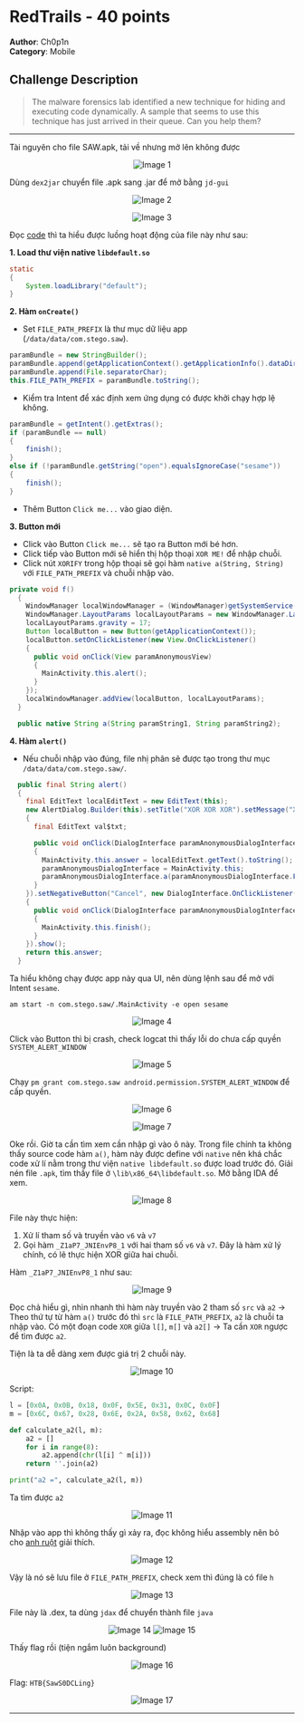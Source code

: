 # RedTrails - 40 points

**Author**: Ch0p1n  
**Category**: Mobile

## Challenge Description

> The malware forensics lab identified a new technique for hiding and executing code dynamically. A sample that seems to use this technique has just arrived in their queue. Can you help them?

---

Tài nguyên cho file SAW.apk, tải về nhưng mở lên không được

<p align="center">
    <img src="asset/SAW/image/1.png" alt="Image 1">
</p>

Dùng `dex2jar` chuyển file .apk sang .jar để mở bằng `jd-gui`

<p align="center">
    <img src="asset/SAW/image/2.png" alt="Image 2">
</p>
<p align="center">
    <img src="asset/SAW/image/3.png" alt="Image 3">
</p>

Đọc [code](asset/SAW/MainActivity.class) thì ta hiểu được luồng hoạt động của file này như sau:

**1. Load thư viện native `libdefault.so`**

```java
static
{
    System.loadLibrary("default");
}
```

**2. Hàm `onCreate()`**
- Set `FILE_PATH_PREFIX` là thư mục dữ liệu app (`/data/data/com.stego.saw`).

```java
paramBundle = new StringBuilder();
paramBundle.append(getApplicationContext().getApplicationInfo().dataDir);
paramBundle.append(File.separatorChar);
this.FILE_PATH_PREFIX = paramBundle.toString();
```

- Kiểm tra Intent để xác định xem ứng dụng có được khởi chạy hợp lệ không.

```java
paramBundle = getIntent().getExtras();
if (paramBundle == null)
{
    finish();
}
else if (!paramBundle.getString("open").equalsIgnoreCase("sesame"))
{
    finish();
}
```

- Thêm Button `Click me...` vào giao diện.

**3. Button mới**
- Click vào Button `Click me...` sẽ tạo ra Button mới bé hơn.
- Click tiếp vào Button mới sẽ hiển thị hộp thoại `XOR ME!` để nhập chuỗi.
- Click nút `XORIFY` trong hộp thoại sẽ gọi hàm `native a(String, String)` với `FILE_PATH_PREFIX` và chuỗi nhập vào.

```java
private void f()
  {
    WindowManager localWindowManager = (WindowManager)getSystemService("window");
    WindowManager.LayoutParams localLayoutParams = new WindowManager.LayoutParams(200, 200, 2038, 8, -2);
    localLayoutParams.gravity = 17;
    Button localButton = new Button(getApplicationContext());
    localButton.setOnClickListener(new View.OnClickListener()
    {
      public void onClick(View paramAnonymousView)
      {
        MainActivity.this.alert();
      }
    });
    localWindowManager.addView(localButton, localLayoutParams);
  }

  public native String a(String paramString1, String paramString2);
```

**4. Hàm  `alert()`**
- Nếu chuỗi nhập vào đúng, file nhị phân sẽ được tạo trong thư mục `/data/data/com.stego.saw/`.

```java
  public final String alert()
  {
    final EditText localEditText = new EditText(this);
    new AlertDialog.Builder(this).setTitle("XOR XOR XOR").setMessage("XOR ME !").setView(localEditText).setPositiveButton("XORIFY", new DialogInterface.OnClickListener()
    {
      final EditText val$txt;

      public void onClick(DialogInterface paramAnonymousDialogInterface, int paramAnonymousInt)
      {
        MainActivity.this.answer = localEditText.getText().toString();
        paramAnonymousDialogInterface = MainActivity.this;
        paramAnonymousDialogInterface.a(paramAnonymousDialogInterface.FILE_PATH_PREFIX, MainActivity.this.answer);
      }
    }).setNegativeButton("Cancel", new DialogInterface.OnClickListener()
    {
      public void onClick(DialogInterface paramAnonymousDialogInterface, int paramAnonymousInt)
      {
        MainActivity.this.finish();
      }
    }).show();
    return this.answer;
  }
```

Ta hiểu không chạy được app này qua UI, nên dùng lệnh sau để mở với Intent `sesame`.
```shell
am start -n com.stego.saw/.MainActivity -e open sesame
```
<p align="center">
    <img src="asset/SAW/image/4.png" alt="Image 4">
</p>

Click vào Button thì bị crash, check logcat thì thấy lỗi do chưa cấp quyền `SYSTEM_ALERT_WINDOW`
<p align="center">
    <img src="asset/SAW/image/5.png" alt="Image 5">
</p>

Chạy `pm grant com.stego.saw android.permission.SYSTEM_ALERT_WINDOW` để cấp quyền.
<p align="center">
    <img src="asset/SAW/image/6.png" alt="Image 6">
</p>
<p align="center">
    <img src="asset/SAW/image/7.png" alt="Image 7">
</p>

Oke rồi. Giờ ta cần tìm xem cần nhập gì vào ô này. 
Trong file chính ta không thấy source code hàm `a()`, hàm này được define với `native` nên khá chắc code xử lí nằm trong thư viện `native libdefault.so` được load trước đó.
Giải nén file `.apk`, tìm thấy file ở `\lib\x86_64\libdefault.so`. Mở bằng IDA để xem.
<p align="center">
    <img src="asset/SAW/image/8.png" alt="Image 8">
</p>

File này thực hiện:
1. Xử lí tham số và truyền vào `v6` và `v7`
2. Gọi hàm `_Z1aP7_JNIEnvP8_1` với hai tham số `v6` và `v7`. Đây là hàm xử lý chính, có lẽ thực hiện XOR giữa hai chuỗi.

Hàm `_Z1aP7_JNIEnvP8_1` như sau:
<p align="center">
    <img src="asset/SAW/image/9.png" alt="Image 9">
</p>

Đọc chả hiểu gì, nhìn nhanh thì hàm này truyền vào 2 tham số `src` và `a2`
→ Theo thứ tự từ hàm `a()` trước đó thì `src` là `FILE_PATH_PREFIX`, `a2` là chuỗi ta nhập vào.
Có một đoạn code `XOR` giữa `l[]`, `m[]` và `a2[]` → Ta cần `XOR` ngược để tìm được `a2`.

Tiện là ta dễ dàng xem được giá trị 2 chuỗi này.
<p align="center">
    <img src="asset/SAW/image/10.png" alt="Image 10">
</p>

Script:
```py
l = [0x0A, 0x0B, 0x18, 0x0F, 0x5E, 0x31, 0x0C, 0x0F]
m = [0x6C, 0x67, 0x28, 0x6E, 0x2A, 0x58, 0x62, 0x68]

def calculate_a2(l, m):
    a2 = []
    for i in range(8):
        a2.append(chr(l[i] ^ m[i]))
    return ''.join(a2)

print("a2 =", calculate_a2(l, m))
```
Ta tìm được `a2`
<p align="center">
    <img src="asset/SAW/image/11.png" alt="Image 11">
</p>

Nhập vào app thì không thấy gì xảy ra, đọc không hiểu assembly nên bỏ cho [anh ruột](https://chatgpt.com/) giải thích.

<p align="center">
    <img src="asset/SAW/image/12.png" alt="Image 12">
</p>

Vậy là nó sẽ lưu file ở `FILE_PATH_PREFIX`, check xem thì đúng là có file `h`

<p align="center">
<img src="asset/SAW/image/13.png" alt="Image 13">
</p>

File này là .dex, ta dùng `jdax` để chuyển thành file `java`
<p align="center">
<img src="asset/SAW/image/14.png" alt="Image 14">
<img src="asset/SAW/image/15.png" alt="Image 15">
</p>
Thấy flag rồi (tiện ngắm luôn background)

<p align="center">
<img src="asset/SAW/image/16.png" alt="Image 16">
</p>

Flag: `HTB{SawS0DCLing}`

<p align="center">
<img src="asset/SAW/image/17.png" alt="Image 17">
</p>

---